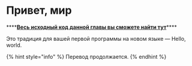 # Привет, мир

\*\*\*\*[**Весь исходный код данной главы вы сможете найти тут**](https://github.com/Istom1n/learn-go-with-tests/tree/master/hello-world)\*\*\*\*

Это традиция для вашей первой программы на новом языке — Hello, world.

{% hint style="info" %}
Перевод продолжается.
{% endhint %}

